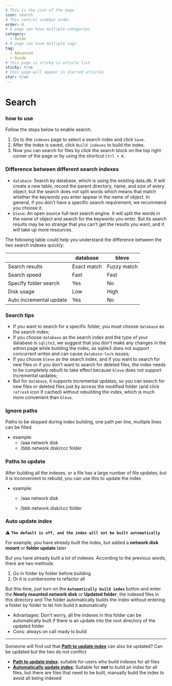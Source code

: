 ```yaml
---
# This is the icon of the page
icon: search
# This control sidebar order
order: 8
# A page can have multiple categories
category:
  - Guide
# A page can have multiple tags
tag:
  - Advanced
  - Guide
# this page is sticky in article list
sticky: true
# this page will appear in starred articles
star: true
---
```


# Search

### how to use

Follow the steps below to enable search:

1. Go to the `indexes` page to select a search index and click `Save`.
2. After the index is saved, click `Build indexes` to build the index.
3. Now you can search for files by click the search block on the top right corner of the page or by using the shortcut `Ctrl + K`.

### Difference between different search indexes

- `database`: Search by database, which is using the existing data.db. It will create a new table, record the parent directory, name, and size of every object, but the search does not split words which means that match whether the keywords you enter appear in the name of object. In general, if you don't have a specific search requirement, we recommend you choose it.
- `bleve`: An open source full-text search engine. It will split the words in the name of object and search for the keywords you enter. But its search results may be so strange that you can't get the results you want, and it will take up more resources.

The following table could help you understand the difference between the two search indexes quickly:

|                         | database    | bleve       |
| ----------------------- | ----------- | ----------- |
| Search results          | Exact match | Fuzzy match |
| Search speed            | Fast        | Fast        |
| Specify folder search   | Yes         | No          |
| Disk usage              | Low         | High        |
| Auto incremental update | Yes         | No          |

### Search tips

- If you want to search for a specific folder, you must choose `database` as the search index;
- If you choose `database` as the search index and the type of your database is `sqlite3`, we suggest that you don't make any changes in the admin page while building the index, as sqlite3 does not support concurrent writes and can cause `database-lock` issues;
- If you choose `bleve` as the search index, and if you want to search for new files or if you don't want to search for deleted files, the index needs to be completely rebuilt to take effect because `bleve` does not support incremental updates;
- But for `database`, it supports incremental updates, so you can search for new files or deleted files just by access the modified folder (and click `refresh` icon if cached) without rebuilding the index, which is much more convenient than `bleve`.

### Ignore paths

Paths to be skipped during index building, one path per line, multiple lines can be filled

- example:
   - /aaa network disk
   - /bbb network disk/ccc folder

### Paths to update

After building all the indexes, or a file has a large number of file updates, but it is inconvenient to rebuild, you can use this to update the index

- example:

   - /aaa network disk

   - /bbb network disk/ccc folder

### Auto update index

:warning: **`The default is off, and the index will not be built automatically`**

For example, you have already built the index, but added a **network disk mount** or **folder update** later

But you have already built a lot of indexes. According to the previous words, there are two methods

1. Go in folder by folder before building
2. Or it is cumbersome to refactor all

But this time, just turn on the **`Automatically build index`** button and enter the **Newly mounted network disk** or **Updated folder**, the indexed files in this directory and The folder automatically builds the index without entering a folder by folder to let him build it automatically

- Advantages: Don't worry, all the indexes in this folder can be automatically built if there is an update into the root directory of the updated folder
- Cons: always on call ready to build

----

Someone will find out that [**Path to update index**](#path-to-update-index) can also be updated? Can be updated but the two do not conflict

- [**Path to update index**](#path-to-update-index): suitable for users who build indexes for all files
- [**Automatically update index**](#automatically-update-index): Suitable for **not** to build an index for all files, but there are files that need to be built, manually build the index to avoid all being indexed

